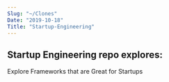 ```yaml
---
Slug: "~/Clones"
Date: "2019-10-18"
Title: "Startup-Engineering"
---
```


## Startup Engineering repo explores:

Explore Frameworks that are Great for Startups
